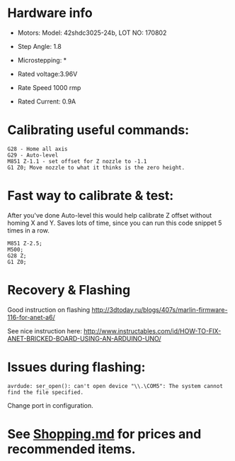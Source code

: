 # Hardware info
* Motors: Model: 42shdc3025-24b, LOT NO: 170802

* Step Angle: 1.8
* Microstepping: *
* Rated voltage:3.96V
* Rate Speed 1000 rmp
* Rated Current: 0.9A

# Calibrating useful commands:
 ```
G28 - Home all axis
G29 - Auto-level
M851 Z-1.1 - set offset for Z nozzle to -1.1
G1 Z0; Move nozzle to what it thinks is the zero height.
```

# Fast way to calibrate & test:
After you've done Auto-level this would help calibrate Z offset without homing X and Y. Saves lots of time, since you can run this code snippet 5 times in a row.

```
M851 Z-2.5;
M500;
G28 Z;
G1 Z0;
```

# Recovery & Flashing
Good instruction on flashing 
http://3dtoday.ru/blogs/407s/marlin-firmware-116-for-anet-a6/

See nice instruction here:
http://www.instructables.com/id/HOW-TO-FIX-ANET-BRICKED-BOARD-USING-AN-ARDUINO-UNO/

# Issues during flashing:
```
avrdude: ser_open(): can't open device "\\.\COM5": The system cannot find the file specified.
```
Change port in configuration.

# See [Shopping.md](/Shopping.MD) for prices and recommended items. 